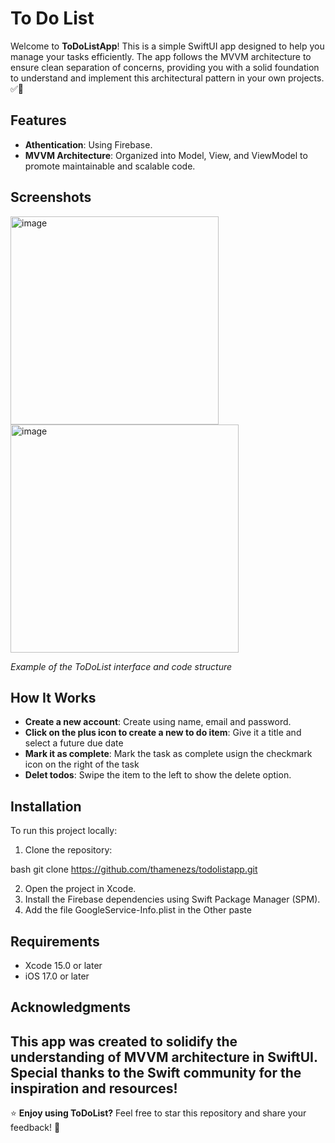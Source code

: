 # To Do List

Welcome to **ToDoListApp**! This is a simple SwiftUI app designed to help you manage your tasks efficiently. The app follows the MVVM architecture to ensure clean separation of concerns, providing you with a solid foundation to understand and implement this architectural pattern in your own projects. ✅📝


## Features

- **Athentication**: Using Firebase.
- **MVVM Architecture**: Organized into Model, View, and ViewModel to promote maintainable and scalable code.

## Screenshots

<img width="333" alt="image" src="https://github.com/user-attachments/assets/a3903171-e6f1-4332-8146-575b3b34c8a5" />
<img width="365" alt="image" src="https://github.com/user-attachments/assets/21ff8d70-3202-4362-9220-4e06f585695f" />

*Example of the ToDoList interface and code structure*

## How It Works

- **Create a new account**: Create using name, email and password.
- **Click on the plus icon to create a new to do item**: Give it a title and select a future due date
- **Mark it as complete**: Mark the task as complete usign the checkmark icon on the right of the task
- **Delet todos**: Swipe the item to the left to show the delete option.

## Installation

To run this project locally:

1. Clone the repository:
   
bash
   git clone https://github.com/thamenezs/todolistapp.git

2. Open the project in Xcode.
3. Install the Firebase dependencies using Swift Package Manager (SPM).
4. Add the file GoogleService-Info.plist in the Other paste

## Requirements

- Xcode 15.0 or later
- iOS 17.0 or later

## Acknowledgments

This app was created to solidify the understanding of MVVM architecture in SwiftUI. Special thanks to the Swift community for the inspiration and resources!
---

⭐ **Enjoy using ToDoList?** Feel free to star this repository and share your feedback! 🌟
